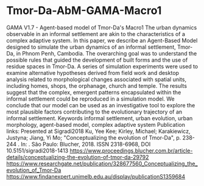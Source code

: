 # Tmor-Da-AbM-GAMA-Macro1
GAMA V1.7 - Agent-based model of Tmor-Da's Macro1
The urban dynamics observable in an informal settlement are akin to the characteristics of a complex adaptive system. In this paper, we describe an Agent-Based Model designed to simulate the urban dynamics of an informal settlement, Tmor-Da, in Phnom Penh, Cambodia. The overarching goal was to understand the possible rules that guided the development of built forms and the use of residue spaces in Tmor-Da. A series of simulation experiments were used to examine alternative hypotheses derived from field work and desktop analysis related to morphological changes associated with spatial units, including homes, shops, the orphanage, church and temple. The results suggest that the complex, emergent patterns encapsulated within the informal settlement could be reproduced in a simulation model. We conclude that our model can be used as an investigative tool to explore the most plausible factors contributing to the evolutionary trajectory of an informal settlement. 
Keywords informal settlement, urban evolution, urban morphology, agent-based model, complex adaptive system
Publication links:
Presented at Sigradi2018
Ku, Yee Kee; Kirley, Michael; Karakiewicz, Justyna; Jiang, Yi Mo; "Conceptualizing the evolution of Tmor-Da", p. 238-244 . In: . São Paulo: Blucher, 2018. 
ISSN 2318-6968, DOI 10.5151/sigradi2018-1413
https://www.proceedings.blucher.com.br/article-details/conceptualizing-the-evolution-of-tmor-da-29792
https://www.researchgate.net/publication/328677560_Conceptualizing_the_evolution_of_Tmor-Da
https://www.findanexpert.unimelb.edu.au/display/publicationS1359684
